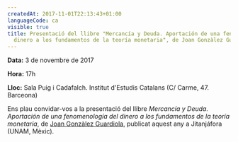 ```yaml
---
createdAt: 2017-11-01T22:13:43+01:00
languageCode: ca
visible: true
title: Presentació del llibre "Mercancía y Deuda. Aportación de una fenomenología del
  dinero a los fundamentos de la teoría monetaria", de Joan Gonzàlez Guardiola
---
```


**Data:** 3 de novembre de 2017

**Hora:** 17h

**Lloc:** Sala Puig i Cadafalch. Institut d'Estudis Catalans (C/ Carme, 47. Barceona)

Ens plau convidar-vos a la presentació del llibre _Mercancía y Deuda. Aportación de una fenomenología del dinero a los fundamentos de la teoría monetaria_, de [Joan Gonzàlez Guardiola](https://www.grupdestudisfenomenologics.org/ca/node/67), publicat aquest any a Jitanjáfora (UNAM, Mèxic).